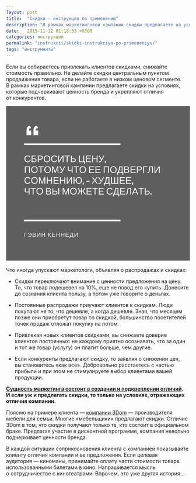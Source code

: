 ```yaml
---
layout: post
title:  "Скидки — инструкция по применению"
description: "В рамках маркетинговой кампании скидки предлагаете на условиях, которые подчеркивают ценность бренда и укрепляют отличия от конкурентов."
date:   2015-11-12 01:18:33 +0300
categories: инструкции
permalink: "instrukcii/skidki-instrukciya-po-primeneniyu/"
tags: "инструменты"
---
```


<p>Если вы&nbsp;собираетесь привлекать клиентов скидками, снижайте стоимость правильно. Не&nbsp;делайте скидки центральным пунктом продвижения товара, если не&nbsp;работаете в&nbsp;низком ценовом сегменте. В&nbsp;рамках маркетинговой кампании предлагаете скидки на&nbsp;условиях, которые подчеркивают ценность бренда и&nbsp;укрепляют отличия от&nbsp;конкурентов.</p><!--more-->

<img src="/images/discount1.jpg" alt="скидки">

<p>Что иногда упускают маркетологи, объявляя о&nbsp;распродажах и&nbsp;скидках:</p>
<ul> 
	<li>Скидки переключают внимание с&nbsp;ценности предложения на&nbsp;цену. То, что товар подешевел на&nbsp;10%, еще не&nbsp;повод его купить. Донесите до&nbsp;сознания клиента пользу, а&nbsp;потом уже говорите о&nbsp;деньгах.</li>
 </ul>
<ul> 
	<li>Постоянные распродажи приучают клиентов к&nbsp;скидкам. Люди покупают не&nbsp;то, что дешевле, а&nbsp;когда дешевле. Зная, что месяцем позже они приобретут товар со&nbsp;скидкой, большинство посетителей точек продаж отложат покупку на&nbsp;потом.</li>
 </ul>
<ul> 
	<li>Привлекая новых клиентов скидками, вы&nbsp;снижаете доверие клиентов постоянных: не&nbsp;каждому приятно осознавать, что за&nbsp;один и&nbsp;тот&nbsp;же товар (услугу) он&nbsp;платит больше, чем другие.</li>
 </ul>
<ul> 
	<li>Если конкуренты предлагают скидку, то&nbsp;заявляя о&nbsp;снижении цен, вы&nbsp;становитесь «как все». Добровольно расстаетесь с&nbsp;частью прибыли и&nbsp;при этом не&nbsp;стимулируете выбор клиентами вашей продукции.</li>
 </ul>
<p><strong><a href="/mnenie/2-idei-po-razvitiyu-marketinga/">Сущность маркетинга состоит в&nbsp;создании и&nbsp;подкреплении отличий</a>. И&nbsp;если уж&nbsp;и&nbsp;предлагать скидки, то&nbsp;только на&nbsp;условиях, отражающих отличия компании.</strong></p>
<p>Поясню на&nbsp;примере клиента&nbsp;— <a href="/opyt/3dom-mebel-dlya-semi/">компании 3Dom</a>&nbsp;— производителя мебели для семьи. Многие «мебельщики» предлагают скидки. Отличие 3Dom в&nbsp;том, что скидки получают только&nbsp;те, кто состоит в&nbsp;официальном браке. Предлагая участие в&nbsp;дисконтной программе, компания невольно подчеркивает ценности бренда.</p>
<p>В&nbsp;каждой ситуации соприкосновения клиента с&nbsp;компанией показывайте клиенту отличия компании и&nbsp;ее&nbsp;предложения. Если целевая аудитория&nbsp;— киноманы, принимайте оплату части стоимости товара использованными билетами в&nbsp;кино. Напрашивается мысль о&nbsp;сотрудничестве с&nbsp;кинотеатрами. Впрочем, это уже другая история...</p>

